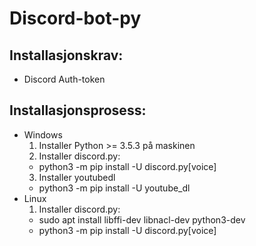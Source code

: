 # Discord-bot-py

## Installasjonskrav:  
* Discord Auth-token

## Installasjonsprosess:
- Windows
  1. Installer Python >= 3.5.3 på maskinen
  2. Installer discord.py:
    - python3 -m pip install -U discord.py[voice]
  3. Installer youtubedl
    - python3 -m pip install -U youtube_dl
- Linux
  1. Installer discord.py:
    - sudo apt install libffi-dev libnacl-dev python3-dev
    - python3 -m pip install -U discord.py[voice]

